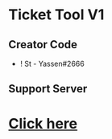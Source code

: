 # Ticket Tool V1

## Creator Code

- ! St - Yassen#2666

## Support Server

# [Click here](https://discord.gg/gM8ctBD)
